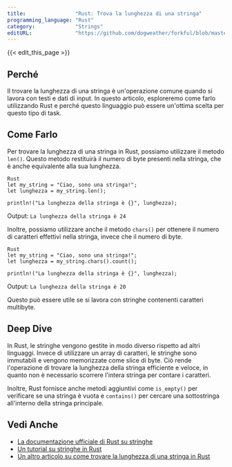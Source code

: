 ```yaml
---
title:                "Rust: Trova la lunghezza di una stringa"
programming_language: "Rust"
category:             "Strings"
editURL:              "https://github.com/dogweather/forkful/blob/master/content/it/rust/finding-the-length-of-a-string.md"
---
```


{{< edit_this_page >}}

## Perché

Il trovare la lunghezza di una stringa è un'operazione comune quando si lavora con testi e dati di input. In questo articolo, esploreremo come farlo utilizzando Rust e perché questo linguaggio può essere un'ottima scelta per questo tipo di task.

## Come Farlo

Per trovare la lunghezza di una stringa in Rust, possiamo utilizzare il metodo `len()`. Questo metodo restituirà il numero di byte presenti nella stringa, che è anche equivalente alla sua lunghezza.

```
Rust
let my_string = "Ciao, sono una stringa!";
let lunghezza = my_string.len();

println!("La lunghezza della stringa è {}", lunghezza);

```

Output:
`La lunghezza della stringa è 24`

Inoltre, possiamo utilizzare anche il metodo `chars()` per ottenere il numero di caratteri effettivi nella stringa, invece che il numero di byte.

```
Rust
let my_string = "Ciao, sono una stringa!";
let lunghezza = my_string.chars().count();

println!("La lunghezza della stringa è {}", lunghezza);

```

Output:
`La lunghezza della stringa è 20`

Questo può essere utile se si lavora con stringhe contenenti caratteri multibyte.

## Deep Dive

In Rust, le stringhe vengono gestite in modo diverso rispetto ad altri linguaggi. Invece di utilizzare un array di caratteri, le stringhe sono immutabili e vengono memorizzate come slice di byte. Ciò rende l'operazione di trovare la lunghezza della stringa efficiente e veloce, in quanto non è necessario scorrere l'intera stringa per contare i caratteri.

Inoltre, Rust fornisce anche metodi aggiuntivi come `is_empty()` per verificare se una stringa è vuota e `contains()` per cercare una sottostringa all'interno della stringa principale.

## Vedi Anche

- [La documentazione ufficiale di Rust su stringhe](https://doc.rust-lang.org/std/string/)
- [Un tutorial su stringhe in Rust](https://tutorialedge.net/rust/the-rust-string-cheatsheet/)
- [Un altro articolo su come trovare la lunghezza di una stringa in Rust](https://www.techiediaries.com/string-length-rust/)